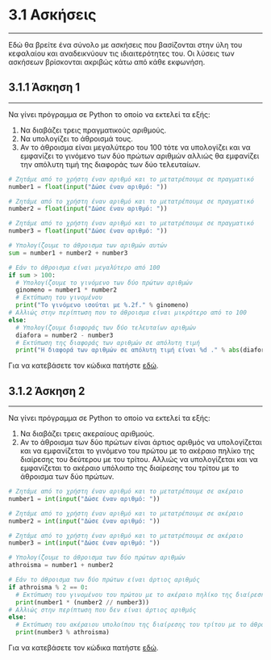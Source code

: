 # 3.1 Ασκήσεις

---

Εδώ θα βρείτε ένα σύνολο με ασκήσεις που βασίζονται στην ύλη του κεφαλαίου και αναδεικνύουν τις ιδιαιτερότητες του. Οι λύσεις των ασκήσεων βρίσκονται ακριβώς κάτω από κάθε εκφωνήση.

## 3.1.1 Άσκηση 1

---

Να γίνει πρόγραµµα σε Python το οποίο να εκτελεί τα εξής:

1. Να διαβάζει τρεις πραγµατικούς αριθµούς.
2. Να υπολογίζει το άθροισµά τους.
3. Αν το άθροισµα είναι µεγαλύτερο του 100 τότε να υπολογίζει και να εµφανίζει το γινόµενο των δύο πρώτων αριθµών αλλιώς θα εµφανίζει την απόλυτη τιµή της διαφοράς των δύο τελευταίων.

```python
# Ζητάμε από το χρήστη έναν αριθμό και το μετατρέπουμε σε πραγματικό
number1 = float(input("Δώσε έναν αριθμό: "))

# Ζητάμε από το χρήστη έναν αριθμό και το μετατρέπουμε σε πραγματικό
number2 = float(input("Δώσε έναν αριθμό: "))

# Ζητάμε από το χρήστη έναν αριθμό και το μετατρέπουμε σε πραγματικό
number3 = float(input("Δώσε έναν αριθμό: "))

# Υπολογίζουμε το άθροισμα των αριθμών αυτών
sum = number1 + number2 + number3

# Εάν το άθροισμα είναι μεγαλύτερο από 100
if sum > 100:
  # Υπολογίζουμε το γινόμενο των δύο πρώτων αριθμών
  ginomeno = number1 * number2
  # Εκτύπωση του γινομένου
  print("Το γινόμενο ισούται με %.2f." % ginomeno)
# Αλλιώς στην περίπτωση που το άθροισμα είναι μικρότερο από το 100
else:
  # Υπολογίζουμε διαφοράς των δύο τελευταίων αριθμών
  diafora = number2 - number3
  # Εκτύπωση της διαφοράς των αριθμών σε απόλυτη τιμή
  print("Η διαφορά των αριθμών σε απόλυτη τιμή είναι %d ." % abs(diafora))
```

Για να κατεβάσετε τον κώδικα πατήστε [εδώ](src/lecture-03-exercise-01.py).

## 3.1.2 Άσκηση 2

---

Να γίνει πρόγραµµα σε Python το οποίο να εκτελεί τα εξής:

1. Να διαβάζει τρεις ακεραίους αριθµούς.
2. Αν το άθροισµα των δύο πρώτων είναι άρτιος αριθµός να υπολογίζεται και να εµφανίζεται το γινόµενο του πρώτου µε το ακέραιο πηλίκο της διαίρεσης του δεύτερου µε του τρίτου. Αλλιώς να υπολογίζεται και να εµφανίζεται το ακέραιο υπόλοιπο της διαίρεσης του τρίτου µε το άθροισµα των δύο πρώτων.

```python
# Ζητάμε από το χρήστη έναν αριθμό και το μετατρέπουμε σε ακέραιο
number1 = int(input("Δώσε έναν αριθμό: "))

# Ζητάμε από το χρήστη έναν αριθμό και το μετατρέπουμε σε ακέραιο
number2 = int(input("Δώσε έναν αριθμό: "))

# Ζητάμε από το χρήστη έναν αριθμό και το μετατρέπουμε σε ακέραιο
number3 = int(input("Δώσε έναν αριθμό: "))

# Υπολογίζουμε το άθροισμα των δύο πρώτων αριθμών
athroisma = number1 + number2

# Εάν το άθροισµα των δύο πρώτων είναι άρτιος αριθµός
if athroisma % 2 == 0:
  # Εκτύπωση του γινομένου του πρώτου µε το ακέραιο πηλίκο της διαίρεσης του δεύτερου µε του τρίτου
  print(number1 * (number2 // number3))
# Αλλιώς στην περίπτωση που δεν είναι άρτιος αριθμός
else:
  # Εκτύπωση του ακέραιου υπολοίπου της διαίρεσης του τρίτου µε το άθροισµα των δύο πρώτων
  print(number3 % athroisma)
```

Για να κατεβάσετε τον κώδικα πατήστε [εδώ](src/lecture-03-exercise-02.py).

